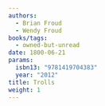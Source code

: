 ```yaml
---
authors:
  - Brian Froud
  - Wendy Froud
books/tags:
  - owned-but-unread
date: 1800-06-21
params:
  isbn13: "9781419704383"
  year: "2012"
title: Trolls
weight: 1
---
```


<!--more-->
